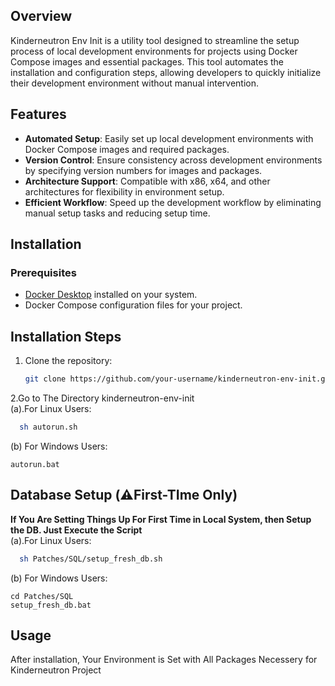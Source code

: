 ## Overview

Kinderneutron Env Init is a utility tool designed to streamline the setup process of local development environments for projects using Docker Compose images and essential packages. This tool automates the installation and configuration steps, allowing developers to quickly initialize their development environment without manual intervention.

## Features

- **Automated Setup**: Easily set up local development environments with Docker Compose images and required packages.
- **Version Control**: Ensure consistency across development environments by specifying version numbers for images and packages.
- **Architecture Support**: Compatible with x86, x64, and other architectures for flexibility in environment setup.
- **Efficient Workflow**: Speed up the development workflow by eliminating manual setup tasks and reducing setup time.

## Installation

### Prerequisites

- [Docker Desktop](https://www.docker.com/products/docker-desktop/) installed on your system.
- Docker Compose configuration files for your project.
## Installation Steps

1. Clone the repository:
   ```bash
   git clone https://github.com/your-username/kinderneutron-env-init.git 
2.Go to The Directory kinderneutron-env-init
<br> (a).For Linux Users:
 ```bash
   sh autorun.sh
```
(b) For Windows Users:
```
autorun.bat
```
## Database Setup (⚠️First-TIme Only)
<b>If You Are Setting Things Up For First Time in Local System, then Setup the DB. Just Execute the Script</b>
<br> (a).For Linux Users:
 ```bash
   sh Patches/SQL/setup_fresh_db.sh
```
(b) For Windows Users:
```
cd Patches/SQL
setup_fresh_db.bat
```

## Usage
After installation, Your Environment is Set with All Packages Necessery for Kinderneutron Project

